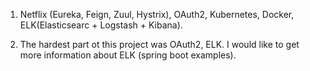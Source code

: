 1. Netflix (Eureka, Feign, Zuul, Hystrix), OAuth2, Kubernetes, Docker, ELK(Elasticsearc + Logstash + Kibana).

2. The hardest part ot this project was OAuth2, ELK. I would like to get more information about ELK (spring boot examples).

